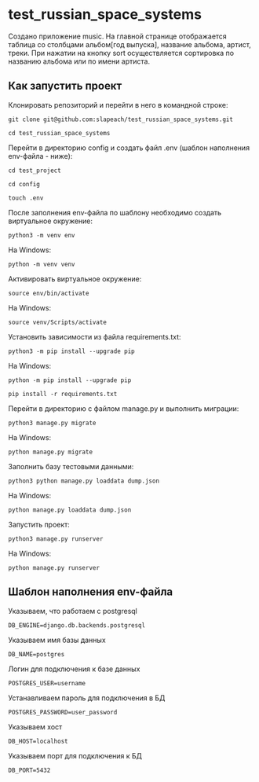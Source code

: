 # test_russian_space_systems
Создано приложение music. На главной странице отображается таблица со столбцами альбом[год выпуска], название альбома, артист, треки.
При нажатии на кнопку sort осуществляется сортировка по названию альбома или по имени артиста.

## **Как запустить проект**
Клонировать репозиторий и перейти в него в командной строке:
```
git clone git@github.com:slapeach/test_russian_space_systems.git
```
```
cd test_russian_space_systems
```
Перейти в директорию config и создать файл .env (шаблон наполнения env-файла - ниже):
```
cd test_project
```
```
cd config
```
```
touch .env
```
После заполнения env-файла по шаблону необходимо создать виртуальное окружение:
```
python3 -m venv env
```
На Windows:
```
python -m venv venv
```
Активировать виртуальное окружение:
```
source env/bin/activate
```
На Windows:
```
source venv/Scripts/activate
```
Установить зависимости из файла requirements.txt:
```
python3 -m pip install --upgrade pip
```
На Windows:
```
python -m pip install --upgrade pip
```
```
pip install -r requirements.txt
```
Перейти в директорию с файлом manage.py и выполнить миграции:
```
python3 manage.py migrate
```
На Windows:
```
python manage.py migrate
```
Заполнить базу тестовыми данными:
```
python3 python manage.py loaddata dump.json
```
На Windows:
```
python manage.py loaddata dump.json
```
Запустить проект:
```
python3 manage.py runserver
```
На Windows:
```
python manage.py runserver
```

## **Шаблон наполнения env-файла**
Указываем, что работаем с postgresql
```
DB_ENGINE=django.db.backends.postgresql
```
Указываем имя базы данных
```
DB_NAME=postgres
```
Логин для подключения к базе данных
```
POSTGRES_USER=username
```
Устанавливаем пароль для подключения в БД
```
POSTGRES_PASSWORD=user_password
```
Указываем хост
```
DB_HOST=localhost
```
Указываем порт для подключения к БД
```
DB_PORT=5432
```